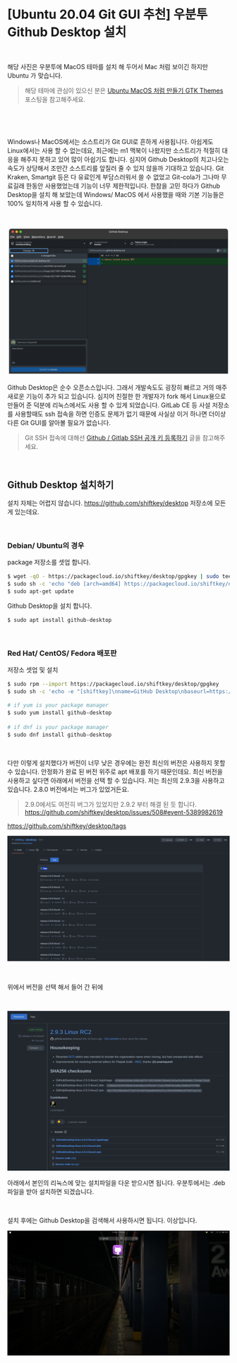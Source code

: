 # [Ubuntu 20.04 Git GUI 추천] 우분투 Github Desktop 설치

​	

해당 사진은 우분투에 MacOS 테마를 설치 해 두어서 Mac 처럼 보이긴 하지만 Ubuntu 가 맞습니다.

> 해당 테마에 관심이 있으신 분은 [Ubuntu MacOS 처럼 만들기 GTK Themes](https://shanepark.tistory.com/251) 포스팅을 참고해주세요.	

​	

​	

Windows나 MacOS에서는 소스트리가 Git GUI로 흔하게 사용됩니다. 아쉽게도 Linux에서는 사용 할 수 없는데요, 최근에는 m1 맥북이 나왔지만 소스트리가 적절히 대응을 해주지 못하고 있어 많이 아쉽기도 합니다. 심지어 Github Desktop의 치고나오는 속도가 상당해서 조만간 소스트리를 앞질러 줄 수 있지 않을까 기대하고 있습니다. Git Kraken, Smartgit 등은 다 유료인게 부담스러워서 쓸 수 없었고 Git-cola가 그나마 무료길래 한동안 사용했었는데 기능이 너무 제한적입니다. 한참을 고민 하다가 Github Desktop을 설치 해 보았는데 Windows/ MacOS 에서 사용했을 때와 기본 기능들은 100% 일치하게 사용 할 수 있습니다. 

​	

![image-20211001150250111](https://raw.githubusercontent.com/Shane-Park/markdownBlog/master/OS/linux/ubuntu/github-desktop.assets/image-20211001150250111-16330696617131.png)

Github Desktop은 순수 오픈소스입니다. 그래서 개발속도도 굉장히 빠르고 거의 매주 새로운 기능이 추가 되고 있습니다. 심지어 친절한 한 개발자가 fork 해서 Linux용으로 만들어 준 덕분에 리눅스에서도 사용 할 수 있게 되었습니다. GitLab CE 등 사설 저장소를 사용할때도 ssh 접속을 하면 인증도 문제가 없기 때문에 사실상 이거 하나면 더이상 다른 Git GUI를 알아볼 필요가 없습니다.

> Git SSH 접속에 대해선 [Github / Gitlab SSH 공개 키 등록하기](https://shanepark.tistory.com/247) 글을 참고해주세요.

​	

## Github Desktop 설치하기

설치 자체는 어렵지 않습니다. https://github.com/shiftkey/desktop 저장소에 모든 게 있는데요.

​	

### Debian/ Ubuntu의 경우

package 저장소를 셋업 합니다.

```bash
$ wget -qO - https://packagecloud.io/shiftkey/desktop/gpgkey | sudo tee /etc/apt/trusted.gpg.d/shiftkey-desktop.asc > /dev/null
$ sudo sh -c 'echo "deb [arch=amd64] https://packagecloud.io/shiftkey/desktop/any/ any main" > /etc/apt/sources.list.d/packagecloud-shiftkey-desktop.list'
$ sudo apt-get update

```

Github Desktop을 설치 합니다.

```bash
$ sudo apt install github-desktop
```

​	

### Red Hat/ CentOS/ Fedora 배포판

저장소 셋업 및 설치

```bash
$ sudo rpm --import https://packagecloud.io/shiftkey/desktop/gpgkey
$ sudo sh -c 'echo -e "[shiftkey]\nname=GitHub Desktop\nbaseurl=https://packagecloud.io/shiftkey/desktop/el/7/\$basearch\nenabled=1\ngpgcheck=0\nrepo_gpgcheck=1\ngpgkey=https://packagecloud.io/shiftkey/desktop/gpgkey" > /etc/yum.repos.d/shiftkey-desktop.repo'

```

```bash
# if yum is your package manager
$ sudo yum install github-desktop

# if dnf is your package manager
$ sudo dnf install github-desktop
```

​	

다만 이렇게 설치했다가 버전이 너무 낮은 경우에는 완전 최신의 버전은 사용하지 못할 수 있습니다. 안정화가 완료 된 버전 위주로 apt 배포를 하기 때문인데요. 최신 버전을 사용하고 싶다면 아래에서 버전을 선택 할 수 있습니다. 저는 최신의 2.9.3을 사용하고 있습니다. 2.8.0 버전에서는 버그가 있었거든요.

> 2.9.0에서도 여전히 버그가 있었지만 2.9.2 부터 해결 된 듯 합니다. https://github.com/shiftkey/desktop/issues/508#event-5389982619

https://github.com/shiftkey/desktop/tags

![image-20211001151326714](https://raw.githubusercontent.com/Shane-Park/markdownBlog/master/OS/linux/ubuntu/github-desktop.assets/image-20211001151326714.png)

​	

위에서 버전을 선택 해서 들어 간 뒤에

​	

![image-20211001151553242](https://raw.githubusercontent.com/Shane-Park/markdownBlog/master/OS/linux/ubuntu/github-desktop.assets/image-20211001151553242.png)

아래에서 본인의 리눅스에 맞는 설치파일을 다운 받으시면 됩니다. 우분투에서는 .deb 파일을 받아 설치하면 되겠습니다.

​		

설치 후에는 Github Desktop을 검색해서 사용하시면 됩니다. 이상입니다.

![image-20211001151657293](https://raw.githubusercontent.com/Shane-Park/markdownBlog/master/OS/linux/ubuntu/github-desktop.assets/image-20211001151657293.png)